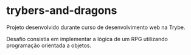 # trybers-and-dragons
Projeto desenvolvido durante curso de desenvolvimento web na Trybe.

Desafio consistia em implementar a lógica de um RPG utilizando programação orientada a objetos.

